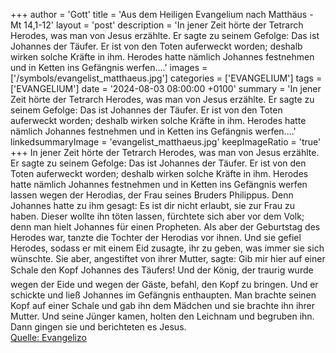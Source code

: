 +++
author = 'Gott'
title = 'Aus dem Heiligen Evangelium nach Matthäus - Mt 14,1-12'
layout = 'post'
description = 'In jener Zeit hörte der Tetrarch Herodes, was man von Jesus erzählte. Er sagte zu seinem Gefolge: Das ist Johannes der Täufer. Er ist von den Toten auferweckt worden; deshalb wirken solche Kräfte in ihm. Herodes hatte nämlich Johannes festnehmen und in Ketten ins Gefängnis werfen....'
images = ['/symbols/evangelist_matthaeus.jpg']
categories = ['EVANGELIUM']
tags = ['EVANGELIUM']
date = '2024-08-03 08:00:00 +0100'
summary = 'In jener Zeit hörte der Tetrarch Herodes, was man von Jesus erzählte. Er sagte zu seinem Gefolge: Das ist Johannes der Täufer. Er ist von den Toten auferweckt worden; deshalb wirken solche Kräfte in ihm. Herodes hatte nämlich Johannes festnehmen und in Ketten ins Gefängnis werfen....'
linkedsummaryImage = 'evangelist_matthaeus.jpg'
keepImageRatio = 'true'
+++
In jener Zeit hörte der Tetrarch Herodes, was man von Jesus erzählte.
Er sagte zu seinem Gefolge: Das ist Johannes der Täufer. Er ist von den Toten auferweckt worden; deshalb wirken solche Kräfte in ihm.
Herodes hatte nämlich Johannes festnehmen und in Ketten ins Gefängnis werfen lassen wegen der Herodias, der Frau seines Bruders Philippus.<!--more-->
Denn Johannes hatte zu ihm gesagt: Es ist dir nicht erlaubt, sie zur Frau zu haben.
Dieser wollte ihn töten lassen, fürchtete sich aber vor dem Volk; denn man hielt Johannes für einen Propheten.
Als aber der Geburtstag des Herodes war, tanzte die Tochter der Herodias vor ihnen. Und sie gefiel Herodes,
sodass er mit einem Eid zusagte, ihr zu geben, was immer sie sich wünschte.
Sie aber, angestiftet von ihrer Mutter, sagte: Gib mir hier auf einer Schale den Kopf Johannes&#146; des Täufers!
Und der König, der traurig wurde wegen der Eide und wegen der Gäste, befahl, den Kopf zu bringen.
Und er schickte und ließ Johannes im Gefängnis enthaupten.
Man brachte seinen Kopf auf einer Schale und gab ihn dem Mädchen und sie brachte ihn ihrer Mutter.
Und seine Jünger kamen, holten den Leichnam und begruben ihn. Dann gingen sie und berichteten es Jesus.<br> [Quelle: Evangelizo](https://evangeliumtagfuertag.org/DE/gospel)